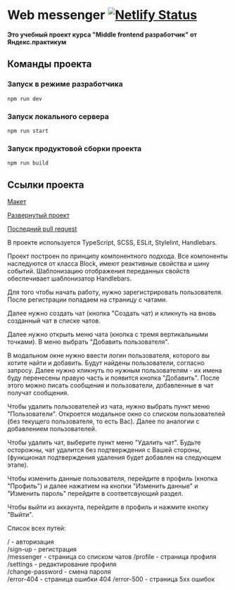 # Web messenger [![Netlify Status](https://api.netlify.com/api/v1/badges/54acb51b-5193-4074-9663-d4e6658c880c/deploy-status)](https://app.netlify.com/sites/legendary-kashata-460bb6/deploys)

**Это учебный проект курса "Middle frontend разработчик" от Яндекс.практикум**

## Команды проекта
### Запуск в режиме разработчика
```
npm run dev
```

### Запуск локального сервера
```
npm run start
```

### Запуск продуктовой сборки проекта
```
npm run build
```

## Ссылки проекта

[Макет](https://www.figma.com/file/HbxCUDgmlXcHRv4eewUSBw/Messanger?node-id=0%3A1&t=FbrKM9oKM4RK6Pmu-1)

[Развернутый проект](https://legendary-kashata-460bb6.netlify.app/)

[Последний pull request](https://github.com/Makso-87/middle.messenger.praktikum.yandex/pull/11)

В проекте используется TypeScript, SCSS, ESLit, Stylelint, Handlebars. 

Проект построен по принципу компонентного подхода. 
Все компоненты наследуются от класса Block, имеют реактивные свойства и шину событий. 
Шаблонизацию отображения переданных свойств обеспечивает шаблонизатор Handlebars.

Для того чтобы начать работу, нужно зарегистрировать пользователя. После регистрации попадаем на страницу с чатами.

Далее нужно создать чат (кнопка "Создать чат) и кликнуть на вновь созданный чат в списке чатов.

Далее нужно открыть меню чата (кнопка с тремя вертикальными точками). В меню выбрать "Добавить пользователя". 

В модальном окне нужно ввести логин пользователя, которого вы хотите найти и добавить. Будут найдены пользователи, согласно запросу. Далее нужно кликнуть по нужным 
пользователям - их имена буду перенесены правую часть и появится кнопка "Добавить". После этого можно писать сообщения и
пользователи, добавленные в чат получат сообщения. 

Чтобы удалить пользователей из чата, нужно выбрать пункт меню "Пользователи". 
Откроется модальное окно со списком пользователей (без текущего пользователя, то есть Вас). 
Далее по аналогии с добавлением пользователей.

Чтобы удалить чат, выберите пункт меню "Удалить чат". Будьте осторожны, чат удалится без подтверждения с Вашей стороны, 
(функционал подтверждения удаления будет добавлен на следующем этапе).

Чтобы изменить данные пользователя, перейдите в профиль (кнопка "Профиль") и далее нажатием на кнопки 
"Изменить данные" и "Изменить пароль" перейдите в соответсвующий раздел.

Чтобы выйти из аккаунта, перейдите в профиль и нажмите кнопку "Выйти".


Список всех путей:

/ - авторизация  
/sign-up - регистрация  
/messenger - страница со списком чатов
/profile - страница профиля  
/settings - редактирование профиля  
/change-password - смена пароля  
/error-404 - страница ошибки 404
/error-500 - страница 5хх ошибок
